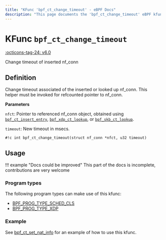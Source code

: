```yaml
---
title: "KFunc 'bpf_ct_change_timeout' - eBPF Docs"
description: "This page documents the 'bpf_ct_change_timeout' eBPF kfunc, including its defintion, usage, program types that can use it, and examples."
---
```

# KFunc `bpf_ct_change_timeout`

<!-- [FEATURE_TAG](bpf_ct_change_timeout) -->
[:octicons-tag-24: v6.0](https://github.com/torvalds/linux/commit/0b3892364431684e883682b85d008979e08d4ce6)
<!-- [/FEATURE_TAG] -->

Change timeout of inserted nf_conn

## Definition

Change timeout associated of the inserted or looked up nf_conn.
This helper must be invoked for refcounted pointer to nf_conn.

**Parameters**

`nfct`: Pointer to referenced nf_conn object, obtained using [`bpf_ct_insert_entry`](bpf_ct_insert_entry.md), [`bpf_xdp_ct_lookup`](bpf_xdp_ct_lookup.md), or [`bpf_skb_ct_lookup`](bpf_skb_ct_lookup.md).

`timeout`: New timeout in msecs.

<!-- [KFUNC_DEF] -->
`#!c int bpf_ct_change_timeout(struct nf_conn *nfct, u32 timeout)`
<!-- [/KFUNC_DEF] -->

## Usage

!!! example "Docs could be improved"
    This part of the docs is incomplete, contributions are very welcome

### Program types

The following program types can make use of this kfunc:

<!-- [KFUNC_PROG_REF] -->
- [BPF_PROG_TYPE_SCHED_CLS](../program-type/BPF_PROG_TYPE_SCHED_CLS.md)
- [BPF_PROG_TYPE_XDP](../program-type/BPF_PROG_TYPE_XDP.md)
<!-- [/KFUNC_PROG_REF] -->

### Example

See [bpf_ct_set_nat_info](bpf_ct_set_nat_info.md#example) for an example of how to use this kfunc.
